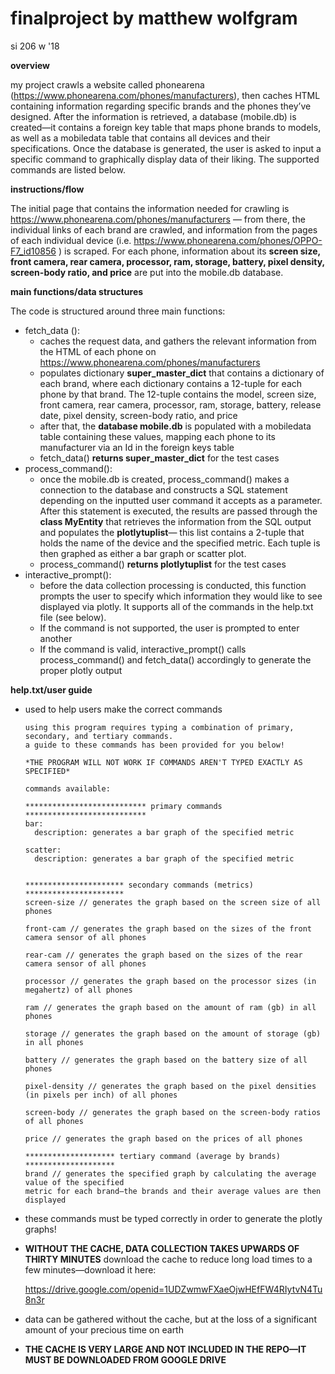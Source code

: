 # finalproject by matthew wolfgram
si 206 w '18


******overview******

my project crawls a website called phonearena (https://www.phonearena.com/phones/manufacturers), then caches HTML containing information regarding specific brands and the phones they’ve designed. After the information is retrieved, a database (mobile.db) is created—it contains a foreign key table that maps phone brands to models, as well as a mobiledata table that contains all devices and their specifications. Once the database is generated, the user is asked to input a specific command to graphically display data of their liking. The supported commands are listed below. 


******instructions/flow******

The initial page that contains the information needed for crawling is https://www.phonearena.com/phones/manufacturers — from there, the individual links of each brand are crawled, and information from the pages of each individual device (i.e. https://www.phonearena.com/phones/OPPO-F7_id10856 ) is scraped. For each phone, information about its **screen size, front camera, rear camera, processor, ram, storage, battery, pixel density, screen-body ratio, and price** are put into the mobile.db database.


******main functions/data structures******

The code is structured around three main functions:
-	fetch_data ():
	  -	caches the request data, and gathers the relevant information from the HTML of each phone on 
		https://www.phonearena.com/phones/manufacturers
	  -	populates dictionary **super_master_dict** that contains a dictionary of each brand, where each dictionary contains a 12-tuple for each phone by that brand. The 12-tuple contains the model, screen size, front camera, rear camera, processor, ram, storage, battery, release date, pixel density, screen-body ratio, and price
	  -	after that, the **database mobile.db** is populated with a mobiledata table containing these values, mapping each phone to its manufacturer via an Id in the foreign keys table 
	  -	fetch_data() **returns super_master_dict** for the test cases 
-	process_command():
	  -	once the mobile.db is created, process_command() makes a connection to the database and constructs a SQL statement depending on the inputted user command it accepts as a parameter. After this statement is executed, the results are passed through the **class MyEntity** that retrieves the information from the SQL output and populates the **plotlytuplist**— this list contains a 2-tuple that holds the name of the device and the specified metric. Each tuple is then graphed as either a bar graph or scatter plot. 
	  -	process_command() **returns plotlytuplist** for the test cases
-	interactive_prompt():
	  -	before the data collection processing is conducted, this function prompts the user to specify which information they would like to see displayed via plotly. It supports all of the commands in the help.txt file (see below).
	  -	If the command is not supported, the user is prompted to enter another 
	  -	If the command is valid, interactive_prompt() calls process_command() and fetch_data() accordingly to generate the proper plotly output

******help.txt/user guide******

  - used to help users make the correct commands 
   
        using this program requires typing a combination of primary, secondary, and tertiary commands.
        a guide to these commands has been provided for you below!

        *THE PROGRAM WILL NOT WORK IF COMMANDS AREN'T TYPED EXACTLY AS SPECIFIED*

        commands available:

        *************************** primary commands ***************************
        bar:
          description: generates a bar graph of the specified metric

        scatter:
          description: generates a bar graph of the specified metric


        ********************** secondary commands (metrics) **********************
        screen-size // generates the graph based on the screen size of all phones

        front-cam // generates the graph based on the sizes of the front camera sensor of all phones

        rear-cam // generates the graph based on the sizes of the rear camera sensor of all phones

        processor // generates the graph based on the processor sizes (in megahertz) of all phones

        ram // generates the graph based on the amount of ram (gb) in all phones

        storage // generates the graph based on the amount of storage (gb) in all phones

        battery // generates the graph based on the battery size of all phones

        pixel-density // generates the graph based on the pixel densities (in pixels per inch) of all phones

        screen-body // generates the graph based on the screen-body ratios of all phones

        price // generates the graph based on the prices of all phones

        ******************** tertiary command (average by brands) ********************
        brand // generates the specified graph by calculating the average value of the specified 
        metric for each brand—the brands and their average values are then displayed 
        
  - these commands must be typed correctly in order to generate the plotly graphs!
  - **WITHOUT THE CACHE, DATA COLLECTION TAKES UPWARDS OF THIRTY MINUTES**
    download the cache to reduce long load times to a few minutes—download it here:
    
    https://drive.google.com/openid=1UDZwmwFXaeOjwHEfFW4RIytvN4Tu8n3r
    
  - data can be gathered without the cache, but at the loss of a significant amount of your precious time on earth 
  - **THE CACHE IS VERY LARGE AND NOT INCLUDED IN THE REPO—IT MUST BE DOWNLOADED FROM GOOGLE DRIVE**
    
    

  
	


